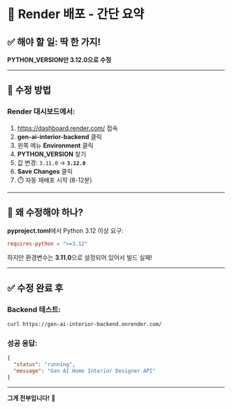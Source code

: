 # 🚀 Render 배포 - 간단 요약

## ✅ 해야 할 일: 딱 한 가지!

**PYTHON_VERSION만 3.12.0으로 수정**

---

## 📝 수정 방법

### Render 대시보드에서:

1. https://dashboard.render.com/ 접속
2. **gen-ai-interior-backend** 클릭
3. 왼쪽 메뉴 **Environment** 클릭
4. **PYTHON_VERSION** 찾기
5. 값 변경: `3.11.0` → **`3.12.0`**
6. **Save Changes** 클릭
7. ⏱️ 자동 재배포 시작 (8-12분)

---

## 🎯 왜 수정해야 하나?

**pyproject.toml**에서 Python 3.12 이상 요구:
```toml
requires-python = ">=3.12"
```

하지만 환경변수는 **3.11.0**으로 설정되어 있어서 빌드 실패!

---

## ✅ 수정 완료 후

### Backend 테스트:
```bash
curl https://gen-ai-interior-backend.onrender.com/
```

### 성공 응답:
```json
{
  "status": "running",
  "message": "Gen AI Home Interior Designer API"
}
```

---

**그게 전부입니다!** 🎉
